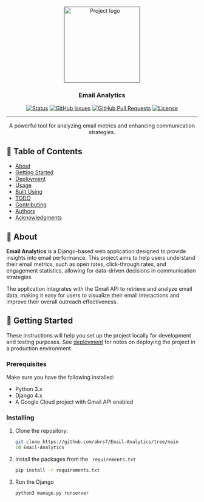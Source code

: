 <p align="center">
  <a href="" rel="noopener">
 <img width=200px height=200px src="https://i.imgur.com/6wj0hh6.jpg" alt="Project logo"></a>
</p>

<h3 align="center">Email Analytics</h3>

<div align="center">

[![Status](https://img.shields.io/badge/status-active-success.svg)]()
[![GitHub Issues](https://img.shields.io/github/issues/yourusername/Email-Analytics.svg)](https://github.com/yourusername/Email-Analytics/issues)
[![GitHub Pull Requests](https://img.shields.io/github/issues-pr/yourusername/Email-Analytics.svg)](https://github.com/yourusername/Email-Analytics/pulls)
[![License](https://img.shields.io/badge/license-MIT-blue.svg)](/LICENSE)

</div>

---

<p align="center"> A powerful tool for analyzing email metrics and enhancing communication strategies.
    <br> 
</p>

## 📝 Table of Contents

- [About](#about)
- [Getting Started](#getting_started)
- [Deployment](#deployment)
- [Usage](#usage)
- [Built Using](#built_using)
- [TODO](../TODO.md)
- [Contributing](../CONTRIBUTING.md)
- [Authors](#authors)
- [Acknowledgments](#acknowledgement)

## 🧐 About <a name = "about"></a>

**Email Analytics** is a Django-based web application designed to provide insights into email performance. This project aims to help users understand their email metrics, such as open rates, click-through rates, and engagement statistics, allowing for data-driven decisions in communication strategies.

The application integrates with the Gmail API to retrieve and analyze email data, making it easy for users to visualize their email interactions and improve their overall outreach effectiveness.

## 🏁 Getting Started <a name = "getting_started"></a>

These instructions will help you set up the project locally for development and testing purposes. See [deployment](#deployment) for notes on deploying the project in a production environment.

### Prerequisites

Make sure you have the following installed:

- Python 3.x
- Django 4.x
- A Google Cloud project with Gmail API enabled

### Installing

1. Clone the repository:

   ```bash
   git clone https://github.com/abrs7/Email-Analytics/tree/main
   cd Email-Analytics

2. Install the packages from the ``` requirements.txt```

    ```bash
    pip install -r requirements.txt

3. Run the Django 

    ```bash
    python3 manage.py runserver 


